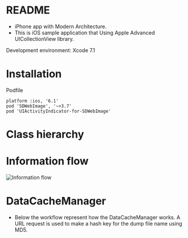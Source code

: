 # README #

- iPhone app with Modern Architecture.
- This is iOS sample application that Using Apple Advanced UICollectionView library.

Development environment: 
Xcode 7.1

# Installation

Podfile

    platform :ios, '6.1'
    pod 'SDWebImage', '~>3.7'
    pod 'UIActivityIndicator-for-SDWebImage'

# Class hierarchy

# Information flow
![Information flow](https://github.com/4dot/ShowMeTheMovie/doc/program/ShowMeTheMovie_information_flow.png)

# DataCacheManager

- Below the workflow represent how the DataCacheManager works. A URL request is used to make a hash key for the dump file name using MD5. 
